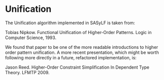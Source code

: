 # Unification #

The Unification algorithm implemented in SASyLF is taken from:

Tobias Nipkow.  Functional Unification of Higher-Order Patterns.  Logic in Computer Science, 1993.

We found that paper to be one of the more readable introductions to higher order pattern unification.  A more recent presentation, which might be worth following more directly in a future, refactored implementation, is:

Jason Reed.  Higher-Order Constraint Simplification In Dependent Type Theory.  LFMTP 2009.
